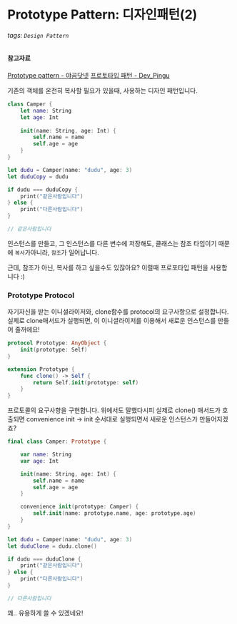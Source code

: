 # Prototype Pattern: 디자인패턴(2)

###### tags: `Design Pattern`

#### 참고자료
[Prototype pattern - 야곰닷넷](https://yagom.net/courses/design-pattern-in-swift/lessons/생성-패턴/topic/prototype/)
[프로토타입 패턴 - Dev_Pingu](https://icksw.tistory.com/238)

기존의 객체를 온전히 복사할 필요가 있을때, 사용하는 디자인 패턴입니다.


```swift
class Camper {
    let name: String
    let age: Int
    
    init(name: String, age: Int) {
        self.name = name
        self.age = age
    }
}

let dudu = Camper(name: "dudu", age: 3)
let duduCopy = dudu

if dudu === duduCopy {
    print("같은사람입니다")
} else {
    print("다른사람입니다")
}

// 같은사람입니다
```

인스턴스를 만들고, 그 인스턴스를 다른 변수에 저장해도, 클래스는 참조 타입이기 때문에 `복사`가아니라, `참조`가 일어납니다.

근데, 참조가 아닌, 복사를 하고 싶을수도 있잖아요?
이럴때 프로포타입 패턴을 사용합니다 :)

### Prototype Protocol

자기자신을 받는 이니셜라이저와, clone함수를 protocol의 요구사항으로 설정합니다.
실제로 clone매서드가 실행되면, 이 이니셜라이저를 이용해서 새로운 인스턴스를 만들어 줄꺼에요!

```swift
protocol Prototype: AnyObject {
    init(prototype: Self)
}

extension Prototype {
    func clone() -> Self {
        return Self.init(prototype: self)
    }
}
```

프로토콜의 요구사항을 구현합니다.
위에서도 말했다시피 실제로 clone() 매서드가 호출되면 convenience init -> init 순서대로 실행되면서 새로운 인스턴스가 만들어지겠죠?

```swift
final class Camper: Prototype {

    var name: String
    var age: Int

    init(name: String, age: Int) {
        self.name = name
        self.age = age
    }

    convenience init(prototype: Camper) {
        self.init(name: prototype.name, age: prototype.age)
    }
}

let dudu = Camper(name: "dudu", age: 3)
let duduClone = dudu.clone()

if dudu === duduClone {
    print("같은사람입니다")
} else {
    print("다른사람입니다")
}

// 다른사람입니다
```

꽤.. 유용하게 쓸 수 있겠네요!



